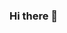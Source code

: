 ### Hi there 👋

<!--
**leungszeyuet/leungszeyuet** is a ✨ _special_ ✨ repository because its `README.md` (this file) appears on your GitHub profile.

Hello~

-->
